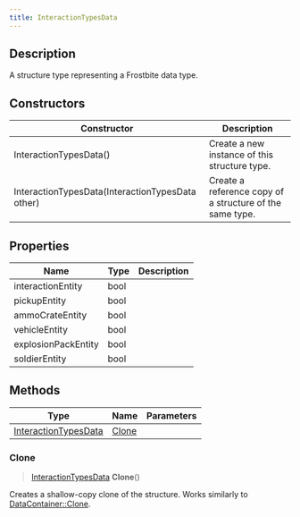 ```yaml
---
title: InteractionTypesData
---
```

## Description

A structure type representing a Frostbite data type.

## Constructors

| Constructor                                      | Description                                              |
| ------------------------------------------------ | -------------------------------------------------------- |
| InteractionTypesData()                           | Create a new instance of this structure type.            |
| InteractionTypesData(InteractionTypesData other) | Create a reference copy of a structure of the same type. |

## Properties

| Name                | Type | Description |
| ------------------- | ---- | ----------- |
| interactionEntity   | bool |             |
| pickupEntity        | bool |             |
| ammoCrateEntity     | bool |             |
| vehicleEntity       | bool |             |
| explosionPackEntity | bool |             |
| soldierEntity       | bool |             |

## Methods

| Type                                         | Name            | Parameters |
| -------------------------------------------- | --------------- | ---------- |
| [InteractionTypesData](/vext/ref/fb/interactiontypesdata/) | [Clone](#clone) |            |

### Clone

> [InteractionTypesData](/vext/ref/fb/interactiontypesdata/) **Clone**()

Creates a shallow-copy clone of the structure. Works similarly to [DataContainer::Clone](/vext/ref/shared/class/datacontainer#clone).
